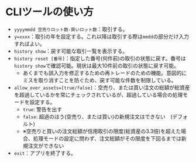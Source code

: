 # CLIツールの使い方

- `yyyymmdd 空売りロット数-買いロット数`：取引する。
- `y=xxxx`：取引の年を設定する。これ以降は取引する際は`mmdd`の部分だけ入力すればよい。
- `history show`：戻す可能な取引一覧を表示する。
- `history reset [番号]`：指定した番号(何件前)の取引の状態に戻す。番号は`history show`で確認可能。現状は最大10件前の取引の状態に戻す可能。
  - あくまでも誤入力を修正するための再トレードのための機能。意図的にミスを取り消すことを防ぐため、戻す可能な件数を制限している。
- `allow_over_assets=[true/false]`：空売り、または買い注文の総額が総資産を超過しているかを常にチェックされているが、超過している場合の処理モードを設定する。
  - `true`: 警告を出す
  - `false`: 超過のほう(空売り、または買い)の新規注文はできない　(デフォルト)
  - ※空売りと買いの注文総額が信用取引の限度(総資産の3.3倍)を超えた場合、処理モードの設定に問わず、注文総額がその限度を下回るまでは新規注文ができない
- `exit`：アプリを終了する。